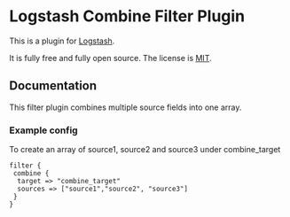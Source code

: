 # Logstash Combine Filter Plugin

This is a plugin for [Logstash](https://github.com/elastic/logstash).

It is fully free and fully open source. The license is [MIT](LICENSE).


## Documentation
This filter plugin combines multiple source fields into one array.


### Example config

To create an array of source1, source2 and source3 under combine_target

```
filter {
 combine {
  target => "combine_target"
  sources => ["source1","source2", "source3"]
 }
}

```
